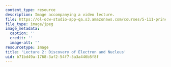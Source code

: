 ```yaml
---
content_type: resource
description: Image accompanying a video lecture.
file: https://ol-ocw-studio-app-qa.s3.amazonaws.com/courses/5-111-principles-of-chemical-science-fall-2008/b71bd49a17683af254f75a3a446b5f8f_2.jpg
file_type: image/jpeg
image_metadata:
  caption: ''
  credit: ''
  image-alt: ''
resourcetype: Image
title: 'Lecture 2: Discovery of Electron and Nucleus'
uid: b71bd49a-1768-3af2-54f7-5a3a446b5f8f
---
```

